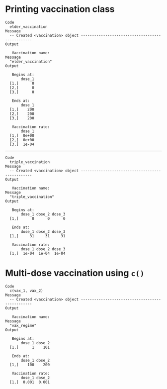 # Printing vaccination class

    Code
      elder_vaccination
    Message
      -- Created <vaccination> object ------------------------------------------------
    Output
      
       Vaccination name: 
    Message
      "elder_vaccination"
    Output
      
       Begins at: 
           dose_1
      [1,]      0
      [2,]      0
      [3,]      0
      
       Ends at: 
           dose_1
      [1,]    200
      [2,]    200
      [3,]    200
      
       Vaccination rate: 
           dose_1
      [1,]  0e+00
      [2,]  0e+00
      [3,]  1e-04

---

    Code
      triple_vaccination
    Message
      -- Created <vaccination> object ------------------------------------------------
    Output
      
       Vaccination name: 
    Message
      "triple_vaccination"
    Output
      
       Begins at: 
           dose_1 dose_2 dose_3
      [1,]      0      0      0
      
       Ends at: 
           dose_1 dose_2 dose_3
      [1,]     31     31     31
      
       Vaccination rate: 
           dose_1 dose_2 dose_3
      [1,]  1e-04  1e-04  1e-04

# Multi-dose vaccination using `c()`

    Code
      c(vax_1, vax_2)
    Message
      -- Created <vaccination> object ------------------------------------------------
    Output
      
       Vaccination name: 
    Message
      "vax_regime"
    Output
      
       Begins at: 
           dose_1 dose_2
      [1,]      1    101
      
       Ends at: 
           dose_1 dose_2
      [1,]    100    200
      
       Vaccination rate: 
           dose_1 dose_2
      [1,]  0.001  0.001

